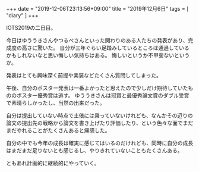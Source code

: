 +++
date = "2019-12-06T23:13:56+09:00"
title = "2019年12月6日"
tags = [ "diary" ]
+++

IOTS2019の二日目。

今日はゆううきさんやつるべさんといった関わりのある人たちの発表があり、完成度の高さに驚いた。
自分が三年ぐらい足踏みしているところは通過しているかもしれないなと思い悔しい気持ちはある。
悔しいというか不甲斐ないというか。

発表はとても興味深く前提や実装などたくさん質問してしまった。

午後、自分のポスター発表は一番よかったと思えたので少しだけ期待していたもののポスター優秀賞は逃す。
ゆううきさんは冠賞と最優秀論文賞のダブル受賞で素晴らしかったし、当然の出来だった。

自分は提出していない時点で土俵には乗っていないけれども、なんかその辺りの論文の提出先の戦略から論文を書き上げたり評価したり、という色々な面でまだまだやれることがたくさんあると痛感した。

自分の中でも今年の成長は確実に感じてはいるのだけれども、同時に自分の成長はまだまだ足りないとも感じるし、やりきれていないこともたくさんある。

ともあれ計画的に継続的にやっていく。
